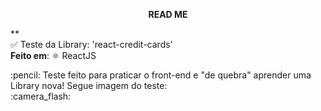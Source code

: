 **<p align="center">READ ME** <p/> ** <br />
:white_check_mark: Teste da Library: 'react-credit-cards' <br />
**Feito em**:  ⚛️ ReactJS
<p />
:pencil: Teste feito para praticar o front-end e "de quebra" aprender uma Library nova! Segue imagem do teste: <br />
:camera_flash: <br />

